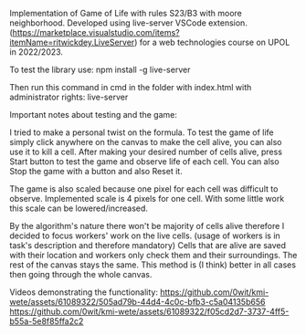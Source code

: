 Implementation of Game of Life with rules S23/B3 with moore neighborhood.
Developed using live-server VSCode extension. (https://marketplace.visualstudio.com/items?itemName=ritwickdey.LiveServer) for a web technologies course on UPOL in 2022/2023.

To test the library use:
npm install -g live-server

Then run this command in cmd in the folder with index.html with administrator rights:
live-server

Important notes about testing and the game:

I tried to make a personal twist on the formula. To test the game of life simply click anywhere on the canvas to make the cell alive, you can also use it to kill a cell.
After making your desired number of cells alive, press Start button to test the game and observe life of each cell. You can also Stop the game with a button and also Reset it.

The game is also scaled because one pixel for each cell was difficult to observe. Implemented scale is 4 pixels for one cell.
With some little work this scale can be lowered/increased.

By the algorithm's nature there won't be majority of cells alive therefore I decided to focus workers' work on the live cells.
(usage of workers is in task's description and therefore mandatory)
Cells that are alive are saved with their location and workers only check them and their surroundings. The rest of the canvas stays the same.
This method is (I think) better in all cases then going through the whole canvas.

Videos demonstrating the functionality:
https://github.com/0wit/kmi-wete/assets/61089322/505ad79b-44d4-4c0c-bfb3-c5a04135b656
https://github.com/0wit/kmi-wete/assets/61089322/f05cd2d7-3737-4ff5-b55a-5e8f85ffa2c2
